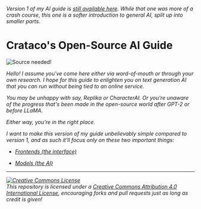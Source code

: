 *Version 1 of my AI guide is [still available here](https://github.com/Crataco/ai-guide/blob/main/guide/original.md). While that one was more of a crash course, this one is a softer introduction to general AI, split up into smaller parts.*

# Crataco's Open-Source AI Guide

![Source needed!](https://thumbs.gfycat.com/AgileHiddenAfricanhornbill-max-1mb.gif)

_Hello! I assume you've come here either via word-of-mouth or through your own research. I hope for this guide to enlighten you on text generation AI that you can run without being tied to an online service._

_You may be unhappy with say, Replika or CharacterAI. Or you're unaware of the progress that's been made in the open-source world after GPT-2 or before LLaMA._

_Either way, you're in the right place._

_I want to make this version of my guide unbelievably simple compared to version 1, and as such it'll focus only on these two important things:_

- _[Frontends (the interface)](https://github.com/Crataco/ai-guide/blob/main/guide/frontends.md)_

- _[Models (the AI)](https://github.com/Crataco/ai-guide/blob/main/guide/models.md)_

* * *

_<a rel="license" href="http://creativecommons.org/licenses/by/4.0/"><img alt="Creative Commons License" style="border-width:0" src="https://i.creativecommons.org/l/by/4.0/88x31.png" /></a><br />This repository is licensed under a <a rel="license" href="http://creativecommons.org/licenses/by/4.0/">Creative Commons Attribution 4.0 International License</a>, encouraging forks and pull requests just as long as credit is given!_
